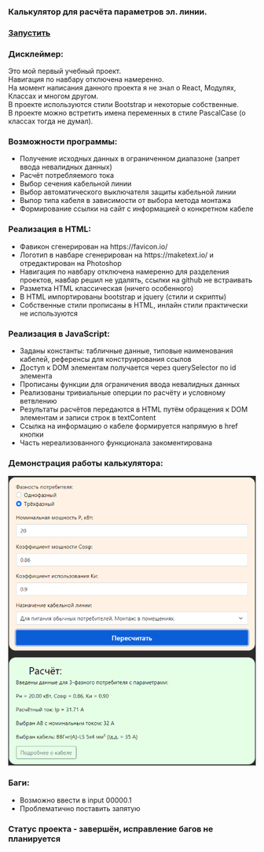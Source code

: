 <h3>Калькулятор для расчёта параметров эл. линии.<h3>
<h3><a href="https://igoromashov.github.io/electro-calc/">Запустить</a><h3>

<h3>Дисклеймер:</h3>
  Это мой первый учебный проект.<br>
  Навигация по навбару отключена намеренно.<br>
  На момент написания данного проекта я не знал о React, Модулях, Классах и многом другом.<br>
  В проекте используются стили Bootstrap и некоторые собственные.<br>
  В проекте можно встретить имена переменных в стиле PascalCase (о классах тогда не думал).<br>

<h3>Возможности программы:</h3>
<ul>
  <li>Получение исходных данных в ограниченном диапазоне (запрет ввода невалидных данных)</li>
  <li>Расчёт потребляемого тока</li>
  <li>Выбор сечения кабельной линии</li>
  <li>Выбор автоматического выключателя защиты кабельной линии</li>
  <li>Выпор типа кабеля в зависимости от выбора метода монтажа</li>
  <li>Формирование ссылки на сайт с информацией о конкретном кабеле</li>
</ul>

<h3>Реализация в HTML:</h3>
<ul>
  <li>Фавикон сгенерирован на https://favicon.io/</li>
  <li>Логотип в навбаре сгенерирован на https://maketext.io/ и отредактирован на Photoshop</li>
  <li>Навигация по навбару отключена намеренно для разделения проектов, навбар решил не удалять, ссылки на github не встраивать</li>
  <li>Разметка HTML классическая (ничего особенного)</li>
  <li>В HTML импортированы bootstrap и jquery (стили и скрипты)</li>
  <li>Собственные стили прописаны в HTML, инлайн стили практически не используются</li>
</ul>

<h3>Реализация в JavaScript:</h3>
<ul>
  <li>Заданы константы: табличные данные, типовые наименования кабелей, референсы для конструирования ссылов</li>
  <li>Доступ к DOM элементам получается через querySelector по id элемента</li>
  <li>Прописаны функции для ограничения ввода невалидных данных</li>
  <li>Реализованы тривиальные оперции по расчёту и условному ветвлению</li>
  <li>Результаты расчётов передаются в HTML путём обращения к DOM элементам и записи строк в textContent</li>
  <li>Ссылка на информацию о кабеле формируется напрямую в href кнопки</li>
  <li>Часть нереализованного функционала закоментирована</li>
</ul>

<h3>Демонстрация работы калькулятора:</h3>
<img src="Screenshot.png" style="wigth: 730px, height: 852px, margin: auto" href="#" />
  
<h3>Баги:</h3>
<ul>
  <li>Возможно ввести в input 00000.1</li>
  <li>Проблематично поставить запятую</li>
</ul>
  
<h3>Статус проекта - завершён, исправление багов не планируется</h3>
  
